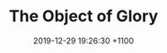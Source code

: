 ﻿---
layout: post
title: "The Object of Glory"
date: 2019-12-29 19:26:30 +1100
categories: Theology, Anthropology, Glory, Synergism, Monergism, Soteriology, Calvinism.
description: ""
---

